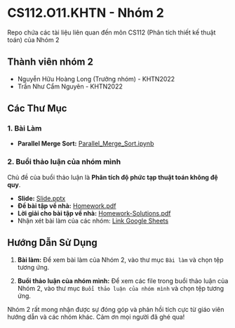 # CS112.O11.KHTN - Nhóm 2
Repo chứa các tài liệu liên quan đến môn CS112 (Phân tích thiết kế thuật toán) của Nhóm 2

## Thành viên nhóm 2
- Nguyễn Hữu Hoàng Long (Trưởng nhóm) - KHTN2022
- Trần Như Cẩm Nguyên - KHTN2022
## Các Thư Mục

### 1. Bài Làm

- **Parallel Merge Sort:** [Parallel_Merge_Sort.ipynb](./Bài%20làm/Parallel_Merge_Sort.ipynb)

### 2. Buổi thảo luận của nhóm mình
Chủ đề của buổi thảo luận là **Phân tích độ phức tạp thuật toán không đệ quy**.
- **Slide:** [Slide.pptx](./Buổi%20thảo%20luận%20của%20nhóm%20mình/Slide.pptx)
- **Đề bài tập về nhà:** [Homework.pdf](./Buổi%20thảo%20luận%20của%20nhóm%20mình/Homework.pdf)
- **Lời giải cho bài tập về nhà:** [Homework-Solutions.pdf](./Buổi%20thảo%20luận%20của%20nhóm%20mình/Homework-Solutions.pdf)
- Nhận xét bài làm của các nhóm: [Link Google Sheets](https://docs.google.com/spreadsheets/d/1POiCt4wBYvs5wat1kuQdLDMU4dUtuJ2WrerWb2JYCZw/edit#gid=0)

## Hướng Dẫn Sử Dụng

1. **Bài làm:** Để xem bài làm của Nhóm 2, vào thư mục `Bài làm` và chọn tệp tương ứng.

2. **Buổi thảo luận của nhóm mình:** Để xem các file trong buổi thảo luận của Nhóm 2, vào thư mục `Buổi thảo luận của nhóm mình` và chọn tệp tương ứng.

Nhóm 2 rất mong nhận được sự đóng góp và phản hồi tích cực từ giáo viên hướng dẫn và các nhóm khác. Cảm ơn mọi người đã ghé qua!
